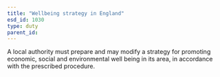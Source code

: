 ```yaml
---
title: "Wellbeing strategy in England"
esd_id: 1030
type: duty
parent_id:  
---
```


A local authority must prepare and may modify a strategy for promoting economic, social and environmental well being in its area, in accordance with the prescribed procedure.

